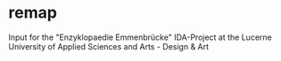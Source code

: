 # remap
Input for the "Enzyklopaedie Emmenbrücke" IDA-Project at the Lucerne University of Applied Sciences and Arts - Design &amp; Art
